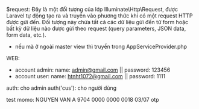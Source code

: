 $request: Đây là một đối tượng của lớp Illuminate\Http\Request, được Laravel tự động tạo ra và truyền vào phương thức khi có một request HTTP được gửi đến. Đối tượng này chứa tất cả các dữ liệu gửi đến từ form hoặc bất kỳ dữ liệu nào được gửi theo request (query parameters, JSON data, form data, etc.).


- nếu mà ở ngoài master view thì truyền trong AppServiceProvider.php





WEB:
- account admin: name: admin@gmail.com ||  password: 123456
- account user: name: htnht1072@gmail.com ||  password: 1111



auth: cho admin
auth('cus'): cho người dùng


test momo:
NGUYEN VAN A
9704 0000 0000 0018
03/07
otp
